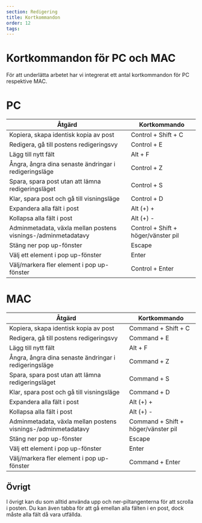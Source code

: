 ```yaml
---
section: Redigering
title: Kortkommandon
order: 12
tags:
---
```


# Kortkommandon för PC och MAC
För att underlätta arbetet har vi integrerat ett antal kortkommandon för PC respektive MAC. 
 
 
 
 
# PC 
    
| Åtgärd 					    	|         Kortkommando 																   	             |
|	 ------------- 						| 				------------- 																    |
| Kopiera, skapa identisk kopia av post 				|Control + Shift + C  								    |
| Redigera, gå till postens redigeringsvy 						|Control + E  				  							    |
| Lägg till nytt fält							|  																  Alt + F 														  |
| Ångra, ångra dina senaste ändringar i redigeringsläge	| 			Control + Z		  |  
| Spara, spara post utan att lämna redigeringsläget   | Control + S |
| Klar, spara post och gå till visningsläge | Control + D |
| Expandera alla fält i post 		|						Alt (+) +                 |
| Kollapsa alla fält i post | Alt (+) -   										  |
| Adminmetadata, växla mellan postens visnings-/adminmetadatavy    |Control + Shift + höger/vänster pil   	  |
| Stäng ner pop up-fönster | Escape |
| Välj ett element i pop up-fönster | Enter |
| Välj/markera fler element i pop up-fönster | Control + Enter |

 
 

# MAC 
    
|               Åtgärd 					    	| 										Kortkommando 																	|
|						 ------------- 						| 										------------- 																|
| Kopiera, skapa identisk kopia av post  				| Command + Shift + C  								|
| Redigera, gå till postens redigeringsvy  | Command + E   |
| Lägg till nytt fält | Alt + F  |
| Ångra, ångra dina senaste ändringar i redigeringsläge | Command + Z |
| Spara, spara post utan att lämna redigeringsläget   | Command + S  |
| Klar, spara post och gå till visningsläge | Command + D |
| Expandera alla fält i post 		|						Alt (+) +                 |
| Kollapsa alla fält i post | Alt (+) -   										  |
| Adminmetadata, växla mellan postens visnings-/adminmetadatavy       | Command + Shift + höger/vänster pil |
| Stäng ner pop up-fönster | Escape |
| Välj ett element i pop up-fönster | Enter |
| Välj/markera fler element i pop up-fönster | Command + Enter |




## Övrigt
I övrigt kan du som alltid använda upp och ner-piltangenterna för att scrolla i posten. Du kan även tabba för att gå emellan alla fälten i en post, dock måste alla fält då vara utfällda. 
  
